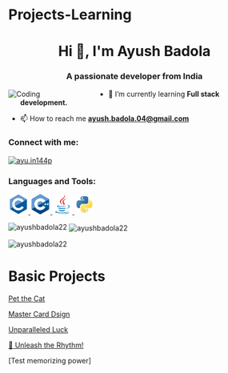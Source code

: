 # Projects-Learning

<h1 align="center">Hi 👋, I'm Ayush Badola</h1>
<h3 align="center">A passionate developer from India</h3>

<img align="left" alt="Coding" width="200" src="https://media.licdn.com/dms/image/D4D22AQEhShMqA7bPkA/feedshare-shrink_800/0/1683890056704?e=1711584000&v=beta&t=3wI4_xd2vqz0Lh4-CuNU7y2Mz4dQLKtAipojSbUyrc4">



- 🌱 I’m currently learning **Full stack development.**

- 📫 How to reach me **ayush.badola.04@gmail.com**

<h3 align="left">Connect with me:</h3>
<p align="left">
<a href="https://instagram.com/ayu.in144p" target="blank"><img align="center" src="https://raw.githubusercontent.com/rahuldkjain/github-profile-readme-generator/master/src/images/icons/Social/instagram.svg" alt="ayu.in144p" height="30" width="40" /></a>
</p>

<h3 align="left">Languages and Tools:</h3>
<p align="left"> <a href="https://www.cprogramming.com/" target="_blank" rel="noreferrer"> <img src="https://raw.githubusercontent.com/devicons/devicon/master/icons/c/c-original.svg" alt="c" width="40" height="40"/> </a> <a href="https://www.w3schools.com/cpp/" target="_blank" rel="noreferrer"> <img src="https://raw.githubusercontent.com/devicons/devicon/master/icons/cplusplus/cplusplus-original.svg" alt="cplusplus" width="40" height="40"/> </a> <a href="https://www.java.com" target="_blank" rel="noreferrer"> <img src="https://raw.githubusercontent.com/devicons/devicon/master/icons/java/java-original.svg" alt="java" width="40" height="40"/> </a> <a href="https://www.python.org" target="_blank" rel="noreferrer"> <img src="https://raw.githubusercontent.com/devicons/devicon/master/icons/python/python-original.svg" alt="python" width="40" height="40"/> </a> </p>

<p><img align="left" src="https://github-readme-stats.vercel.app/api/top-langs?username=ayushbadola22&show_icons=true&locale=en&layout=compact" alt="ayushbadola22" /></p>

<p>&nbsp;<img align="center" src="https://github-readme-stats.vercel.app/api?username=ayushbadola22&show_icons=true&locale=en" alt="ayushbadola22" /></p>

<p><img align="center" src="https://github-readme-streak-stats.herokuapp.com/?user=ayushbadola22&" alt="ayushbadola22" /></p>


# Basic Projects
[Pet the Cat](https://ayushbadola22.github.io/Projects-Learning/0.%20Pet%20the%20cat/index.html)

[Master Card Dsign](https://ayushbadola22.github.io/Projects-Learning/2.%20MasterCard%20Design/index.html)

[Unparalleled Luck](https://ayushbadola22.github.io/Projects-Learning/1.%20Dice%20Game/index.html)

[🥁 Unleash the Rhythm!  ](https://ayushbadola22.github.io/Projects-Learning/3.%20Drum%20Kit/index.html)

[Test memorizing power]

